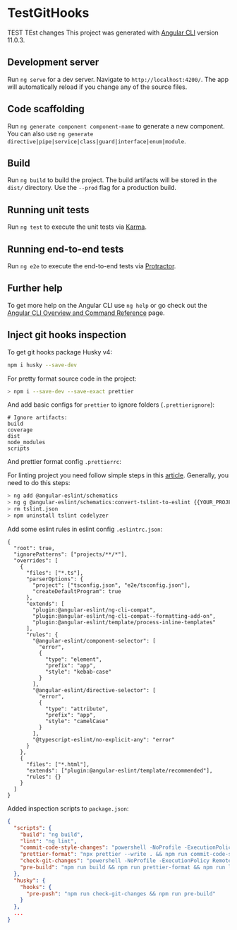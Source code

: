 # TestGitHooks

TEST TEst changes
This project was generated with [Angular CLI](https://github.com/angular/angular-cli) version 11.0.3.

## Development server

Run `ng serve` for a dev server. Navigate to `http://localhost:4200/`. The app will automatically reload if you change any of the source files.

## Code scaffolding

Run `ng generate component component-name` to generate a new component. You can also use `ng generate directive|pipe|service|class|guard|interface|enum|module`.

## Build

Run `ng build` to build the project. The build artifacts will be stored in the `dist/` directory. Use the `--prod` flag for a production build.

## Running unit tests

Run `ng test` to execute the unit tests via [Karma](https://karma-runner.github.io).

## Running end-to-end tests

Run `ng e2e` to execute the end-to-end tests via [Protractor](http://www.protractortest.org/).

## Further help

To get more help on the Angular CLI use `ng help` or go check out the [Angular CLI Overview and Command Reference](https://angular.io/cli) page.

## Inject git hooks inspection

To get git hooks package Husky v4:

```bash
npm i husky --save-dev
```

For pretty format source code in the project:

```bash
> npm i --save-dev --save-exact prettier
```

And add basic configs for `prettier` to ignore folders (`.prettierignore`):

```text
# Ignore artifacts:
build
coverage
dist
node_modules
scripts
```

And prettier format config `.prettierrc`:

For linting project you need follow simple steps in this [article](https://github.com/angular-eslint/angular-eslint#migrating-an-angular-cli-project-from-codelyzer-and-tslint).
Generally, you need to do this steps:

```bash
> ng add @angular-eslint/schematics
> ng g @angular-eslint/schematics:convert-tslint-to-eslint {{YOUR_PROJECT_NAME_GOES_HERE}}
> rm tslint.json
> npm uninstall tslint codelyzer
```

Add some eslint rules in eslint config `.eslintrc.json`:

```text
{
  "root": true,
  "ignorePatterns": ["projects/**/*"],
  "overrides": [
    {
      "files": ["*.ts"],
      "parserOptions": {
        "project": ["tsconfig.json", "e2e/tsconfig.json"],
        "createDefaultProgram": true
      },
      "extends": [
        "plugin:@angular-eslint/ng-cli-compat",
        "plugin:@angular-eslint/ng-cli-compat--formatting-add-on",
        "plugin:@angular-eslint/template/process-inline-templates"
      ],
      "rules": {
        "@angular-eslint/component-selector": [
          "error",
          {
            "type": "element",
            "prefix": "app",
            "style": "kebab-case"
          }
        ],
        "@angular-eslint/directive-selector": [
          "error",
          {
            "type": "attribute",
            "prefix": "app",
            "style": "camelCase"
          }
        ],
        "@typescript-eslint/no-explicit-any": "error"
      }
    },
    {
      "files": ["*.html"],
      "extends": ["plugin:@angular-eslint/template/recommended"],
      "rules": {}
    }
  ]
}
```

Added inspection scripts to `package.json`:

```json
{
  "scripts": {
    "build": "ng build",
    "lint": "ng lint",
    "commit-code-style-changes": "powershell -NoProfile -ExecutionPolicy RemoteSigned -Command ./scripts/apply-code-style.ps1",
    "prettier-format": "npx prettier --write . && npm run commit-code-style-changes",
    "check-git-changes": "powershell -NoProfile -ExecutionPolicy RemoteSigned -Command ./scripts/check-git-changes.ps1",
    "pre-build": "npm run build && npm run prettier-format && npm run lint && npm run build"
  },
  "husky": {
    "hooks": {
      "pre-push": "npm run check-git-changes && npm run pre-build"
    }
  },
  ...
}
```
